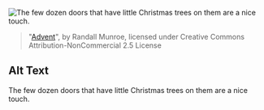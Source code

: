 ![The few dozen doors that have little Christmas trees on them are a nice touch.](https://imgs.xkcd.com/comics/advent.png)
> "[Advent](https://xkcd.com/1577/)", by Randall Munroe, licensed under Creative Commons Attribution-NonCommercial 2.5 License

## Alt Text
The few dozen doors that have little Christmas trees on them are a nice touch.
